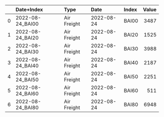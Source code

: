 |    | Date+Index       | Type        | Date       | Index   |   Value |
|---:|:-----------------|:------------|:-----------|:--------|--------:|
|  0 | 2022-08-24_BAI00 | Air Freight | 2022-08-24 | BAI00   |    3487 |
|  1 | 2022-08-24_BAI20 | Air Freight | 2022-08-24 | BAI20   |    1525 |
|  2 | 2022-08-24_BAI30 | Air Freight | 2022-08-24 | BAI30   |    3988 |
|  3 | 2022-08-24_BAI40 | Air Freight | 2022-08-24 | BAI40   |    2187 |
|  4 | 2022-08-24_BAI50 | Air Freight | 2022-08-24 | BAI50   |    2251 |
|  5 | 2022-08-24_BAI60 | Air Freight | 2022-08-24 | BAI60   |     511 |
|  6 | 2022-08-24_BAI80 | Air Freight | 2022-08-24 | BAI80   |    6948 |